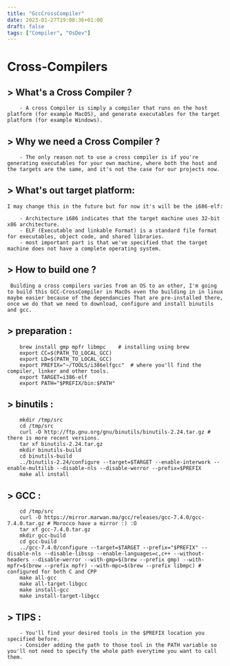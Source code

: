 ```yaml
---
title: "GccCrossCompiler"
date: 2023-01-27T19:08:36+01:00
draft: false
tags: ["Compiler", "OsDev"]
---
```


# Cross-Compilers
## > What's a Cross Compiler ?  
		- A cross Compiler is simply a compiler that runs on the host platform (for example MacOS), and generate executables for the target platform (for example Windows).
## > Why we need a Cross Compiler ?
		- The only reason not to use a cross compiler is if you're generating executables for your own machine, where both the host and the targets are the same, and it's not the case for our projects now.
## > What's out target platform:
	I may change this in the future but for now it's will be the i686-elf:
	
		- Architecture i686 indicates that the target machine uses 32-bit x86 architecture.
		- ELF (Executable and linkable Format) is a standard file format for executables, object code, and shared libraries.
		- most important part is that we've specified that the target machine does not have a complete operating system.
## > How to build one ?
```
 Building a cross compilers varies from an OS to an other, I'm going to build this GCC-CrossCompiler in MacOs even tho building in in linux maybe easier because of the dependancies That are pre-installed there, once we do that we need to download, configure and install binutils and gcc.
```
## > preparation :
```shell
	brew install gmp mpfr libmpc	# installing using brew
	export CC=$(PATH_TO_LOCAL_GCC)
	export LD=$(PATH_TO_LOCAL_GCC)
	export PREFIX="~/TOOLS/i386elfgcc"	# where you'll find the compiler, linker and other tools.
	export TARGET=i386-elf
	export PATH="$PREFIX/bin:$PATH"
```
## > binutils :
```shell
	mkdir /tmp/src
	cd /tmp/src
	curl -O http://ftp.gnu.org/gnu/binutils/binutils-2.24.tar.gz # there is more recent versions.
	tar xf binutils-2.24.tar.gz
	mkdir binutils-build
	cd binutils-build
	../binutils-2.24/configure --target=$TARGET --enable-interwork --enable-multilib --disable-nls --disable-werror --prefix=$PREFIX
	make all install
```
## > GCC :
```shell
	cd /tmp/src
	curl -O https://mirror.marwan.ma/gcc/releases/gcc-7.4.0/gcc-7.4.0.tar.gz # Morocco have a mirror :) :O
	tar xf gcc-7.4.0.tar.gz
	mkdir gcc-build
	cd gcc-build
	../gcc-7.4.0/configure --target=$TARGET --prefix="$PREFIX" --disable-nls --disable-libssp --enable-languages=c,c++ --without-headers --disable-werror --with-gmp=$(brew --prefix gmp) --with-mpfr=$(brew --prefix mpfr) --with-mpc=$(brew --prefix libmpc) # configured for both C and CPP
	make all-gcc 
	make all-target-libgcc 
	make install-gcc 
	make install-target-libgcc 
```
## > TIPS :
```
	- You'll find your desired tools in the $PREFIX location you specified before.
	- Consider adding the path to those tool in the PATH variable so you'll not need to specify the whole path everytime you want to call them.
```
